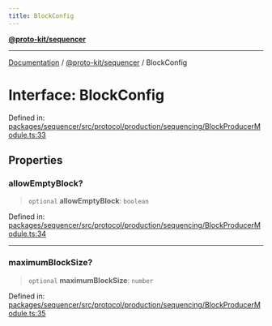 ```yaml
---
title: BlockConfig
---
```


[**@proto-kit/sequencer**](../README.md)

***

[Documentation](../../../README.md) / [@proto-kit/sequencer](../README.md) / BlockConfig

# Interface: BlockConfig

Defined in: [packages/sequencer/src/protocol/production/sequencing/BlockProducerModule.ts:33](https://github.com/proto-kit/framework/blob/b953c754e500c62f01fbbd6d09adfb2f5577269d/packages/sequencer/src/protocol/production/sequencing/BlockProducerModule.ts#L33)

## Properties

### allowEmptyBlock?

> `optional` **allowEmptyBlock**: `boolean`

Defined in: [packages/sequencer/src/protocol/production/sequencing/BlockProducerModule.ts:34](https://github.com/proto-kit/framework/blob/b953c754e500c62f01fbbd6d09adfb2f5577269d/packages/sequencer/src/protocol/production/sequencing/BlockProducerModule.ts#L34)

***

### maximumBlockSize?

> `optional` **maximumBlockSize**: `number`

Defined in: [packages/sequencer/src/protocol/production/sequencing/BlockProducerModule.ts:35](https://github.com/proto-kit/framework/blob/b953c754e500c62f01fbbd6d09adfb2f5577269d/packages/sequencer/src/protocol/production/sequencing/BlockProducerModule.ts#L35)
